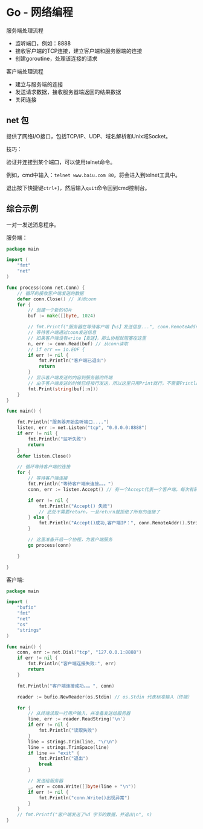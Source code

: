 # Go - 网络编程



服务端处理流程

- 监听端口，例如：8888
- 接收客户端的TCP连接，建立客户端和服务器端的连接
- 创建goroutine，处理该连接的请求



客户端处理流程

- 建立与服务端的连接
- 发送请求数据，接收服务器端返回的结果数据
- 关闭连接



## net 包

提供了网络I/O接口，包括TCP/IP、UDP、域名解析和Unix域Socket。





技巧：

验证并连接到某个端口，可以使用telnet命令。

例如，cmd中输入：`telnet www.baiu.com 80`，将会进入到telnet工具中。

退出按下快捷键`ctrl+]`，然后输入`quit`命令回到cmd控制台。



## 综合示例

一对一发送消息程序。

服务端：

```go
package main

import (
	"fmt"
	"net"
)

func process(conn net.Conn) {
	// 循环的接收客户端发送的数据
	defer conn.Close() // 关闭conn
	for {
		// 创建一个新的切片
		buf := make([]byte, 1024)

		// fmt.Printf("服务器在等待客户端【%s】发送信息...", conn.RemoteAddr().String())
		// 等待客户端通过conn发送信息
		// 如果客户端没有write【发送】，那么协程就阻塞在这里
		n, err := conn.Read(buf) // 从conn读取
		// if err == io.EOF {
		if err != nil {
			fmt.Println("客户端已退出")
			return
		}
		// 显示客户端发送的内容到服务器的终端
		// 由于客户端发送的时候已经按行发送，所以这里只用Print就行，不需要Println
		fmt.Print(string(buf[:n]))
	}
}

func main() {

	fmt.Println("服务器开始监听端口....")
	listen, err := net.Listen("tcp", "0.0.0.0:8888")
	if err != nil {
		fmt.Println("监听失败")
		return
	}
	defer listen.Close()

	// 循环等待客户端的连接
	for {
		// 等待客户端连接
		fmt.Println("等待客户端来连接。。。")
		conn, err := listen.Accept() // 有一个Accept代表一个客户端，每次有新的客户端都会有新的Conn

		if err != nil {
			fmt.Println("Accept() 失败")
			// 此处不需要return，一旦return就拒绝了所有的连接了
		} else {
			fmt.Println("Accept()成功,客户端IP：", conn.RemoteAddr().String())
		}

		// 这里准备开启一个协程，为客户端服务
		go process(conn)

	}

}
```

客户端:

```go
package main

import (
	"bufio"
	"fmt"
	"net"
	"os"
	"strings"
)

func main() {
	conn, err := net.Dial("tcp", "127.0.0.1:8888")
	if err != nil {
		fmt.Println("客户端连接失败:", err)
		return
	}

	fmt.Println("客户端连接成功。。。", conn)

	reader := bufio.NewReader(os.Stdin) // os.Stdin 代表标准输入（终端）

	for {
		// 从终端读取一行用户输入，并准备发送给服务器
		line, err := reader.ReadString('\n')
		if err != nil {
			fmt.Println("读取失败")
		}
		line = strings.Trim(line, "\r\n")
		line = strings.TrimSpace(line)
		if line == "exit" {
			fmt.Println("退出")
			break
		}

		// 发送给服务器
		_, err = conn.Write([]byte(line + "\n"))
		if err != nil {
			fmt.Println("conn.Write()出现异常")
		}
	}
	// fmt.Printf("客户端发送了%d 字节的数据，并退出\n", n)
}
```

